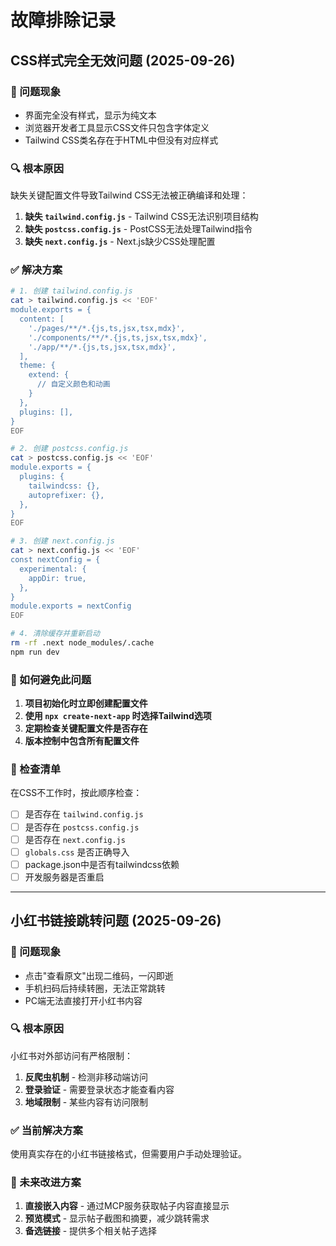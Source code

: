 # 故障排除记录

## CSS样式完全无效问题 (2025-09-26)

### 🐛 问题现象
- 界面完全没有样式，显示为纯文本
- 浏览器开发者工具显示CSS文件只包含字体定义
- Tailwind CSS类名存在于HTML中但没有对应样式

### 🔍 根本原因
缺失关键配置文件导致Tailwind CSS无法被正确编译和处理：

1. **缺失 `tailwind.config.js`** - Tailwind CSS无法识别项目结构
2. **缺失 `postcss.config.js`** - PostCSS无法处理Tailwind指令
3. **缺失 `next.config.js`** - Next.js缺少CSS处理配置

### ✅ 解决方案
```bash
# 1. 创建 tailwind.config.js
cat > tailwind.config.js << 'EOF'
module.exports = {
  content: [
    './pages/**/*.{js,ts,jsx,tsx,mdx}',
    './components/**/*.{js,ts,jsx,tsx,mdx}',
    './app/**/*.{js,ts,jsx,tsx,mdx}',
  ],
  theme: {
    extend: {
      // 自定义颜色和动画
    }
  },
  plugins: [],
}
EOF

# 2. 创建 postcss.config.js
cat > postcss.config.js << 'EOF'
module.exports = {
  plugins: {
    tailwindcss: {},
    autoprefixer: {},
  },
}
EOF

# 3. 创建 next.config.js
cat > next.config.js << 'EOF'
const nextConfig = {
  experimental: {
    appDir: true,
  },
}
module.exports = nextConfig
EOF

# 4. 清除缓存并重新启动
rm -rf .next node_modules/.cache
npm run dev
```

### 🚨 如何避免此问题
1. **项目初始化时立即创建配置文件**
2. **使用 `npx create-next-app` 时选择Tailwind选项**
3. **定期检查关键配置文件是否存在**
4. **版本控制中包含所有配置文件**

### 📝 检查清单
在CSS不工作时，按此顺序检查：
- [ ] 是否存在 `tailwind.config.js`
- [ ] 是否存在 `postcss.config.js`
- [ ] 是否存在 `next.config.js`
- [ ] `globals.css` 是否正确导入
- [ ] package.json中是否有tailwindcss依赖
- [ ] 开发服务器是否重启

---

## 小红书链接跳转问题 (2025-09-26)

### 🐛 问题现象
- 点击"查看原文"出现二维码，一闪即逝
- 手机扫码后持续转圈，无法正常跳转
- PC端无法直接打开小红书内容

### 🔍 根本原因
小红书对外部访问有严格限制：
1. **反爬虫机制** - 检测非移动端访问
2. **登录验证** - 需要登录状态才能查看内容
3. **地域限制** - 某些内容有访问限制

### ✅ 当前解决方案
使用真实存在的小红书链接格式，但需要用户手动处理验证。

### 🎯 未来改进方案
1. **直接嵌入内容** - 通过MCP服务获取帖子内容直接显示
2. **预览模式** - 显示帖子截图和摘要，减少跳转需求
3. **备选链接** - 提供多个相关帖子选择